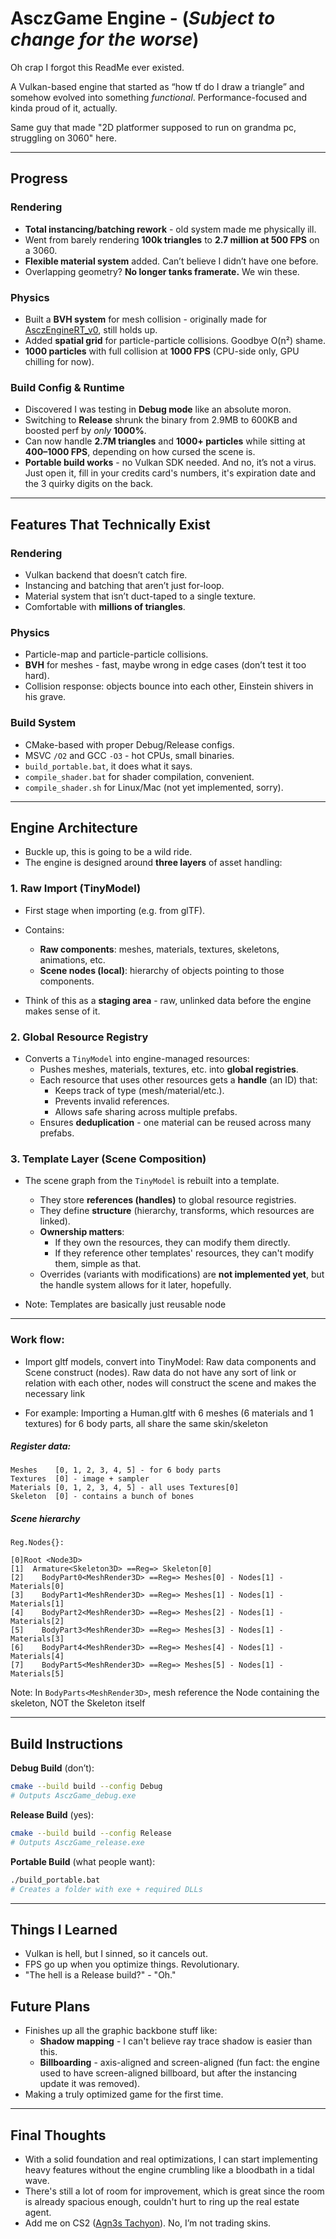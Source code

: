# AsczGame Engine - (*Subject to change for the worse*)

Oh crap I forgot this ReadMe ever existed.

A Vulkan-based engine that started as “how tf do I draw a triangle” and somehow evolved into something *functional*. Performance-focused and kinda proud of it, actually.

Same guy that made "2D platformer supposed to run on grandma pc, struggling on 3060" here.

---

## Progress

### Rendering

* **Total instancing/batching rework** - old system made me physically ill.
* Went from barely rendering **100k triangles** to **2.7 million at 500 FPS** on a 3060.
* **Flexible material system** added. Can’t believe I didn’t have one before.
* Overlapping geometry? **No longer tanks framerate.** We win these.

### Physics

* Built a **BVH system** for mesh collision - originally made for [AsczEngineRT_v0](https://github.com/Asciizzz/AsczEngineRT-v0), still holds up.
* Added **spatial grid** for particle-particle collisions. Goodbye O(n²) shame.
* **1000 particles** with full collision at **1000 FPS** (CPU-side only, GPU chilling for now).

### Build Config & Runtime

* Discovered I was testing in **Debug mode** like an absolute moron.
* Switching to **Release** shrunk the binary from 2.9MB to 600KB and boosted perf by *only* **1000%**.
* Can now handle **2.7M triangles** and **1000+ particles** while sitting at **400–1000 FPS**, depending on how cursed the scene is.
* **Portable build works** - no Vulkan SDK needed. And no, it’s not a virus. Just open it, fill in your credits card's numbers, it's expiration date and the 3 quirky digits on the back.

---

## Features That Technically Exist

### Rendering

* Vulkan backend that doesn’t catch fire.
* Instancing and batching that aren’t just for-loop.
* Material system that isn’t duct-taped to a single texture.
* Comfortable with **millions of triangles**.

### Physics

* Particle-map and particle-particle collisions.
* **BVH** for meshes - fast, maybe wrong in edge cases (don’t test it too hard).
* Collision response: objects bounce into each other, Einstein shivers in his grave.

### Build System

* CMake-based with proper Debug/Release configs.
* MSVC `/O2` and GCC `-O3` - hot CPUs, small binaries.
* `build_portable.bat`, it does what it says.
* `compile_shader.bat` for shader compilation, convenient.
* `compile_shader.sh` for Linux/Mac (not yet implemented, sorry).

---

## Engine Architecture

* Buckle up, this is going to be a wild ride.
* The engine is designed around **three layers** of asset handling:

### 1. Raw Import (TinyModel)

* First stage when importing (e.g. from glTF).
* Contains:

  * **Raw components**: meshes, materials, textures, skeletons, animations, etc.
  * **Scene nodes (local)**: hierarchy of objects pointing to those components.
* Think of this as a **staging area** - raw, unlinked data before the engine makes sense of it.

### 2. Global Resource Registry

* Converts a `TinyModel` into engine-managed resources:
  * Pushes meshes, materials, textures, etc. into **global registries**.
  * Each resource that uses other resources gets a **handle** (an ID) that:
    * Keeps track of type (mesh/material/etc.).
    * Prevents invalid references.
    * Allows safe sharing across multiple prefabs.
  * Ensures **deduplication** - one material can be reused across many prefabs.

### 3. Template Layer (Scene Composition)

* The scene graph from the `TinyModel` is rebuilt into a template.
  * They store **references (handles)** to global resource registries.
  * They define **structure** (hierarchy, transforms, which resources are linked).
  * **Ownership matters**:
    * If they own the resources, they can modify them directly.
    * If they reference other templates' resources, they can't modify them, simple as that.
  * Overrides (variants with modifications) are **not implemented yet**, but the handle system allows for it later, hopefully.

* Note: Templates are basically just reusable node

---

### Work flow:

* Import gltf models, convert into TinyModel: Raw data components and Scene construct (nodes). Raw data do not have any sort of link or relation with each other, nodes will construct the scene and makes the necessary link

* For example: Importing a Human.gltf with 6 meshes (6 materials and 1 textures) for 6 body parts, all share the same skin/skeleton

##### Register data:

```
Meshes    [0, 1, 2, 3, 4, 5] - for 6 body parts
Textures  [0] - image + sampler
Materials [0, 1, 2, 3, 4, 5] - all uses Textures[0]
Skeleton  [0] - contains a bunch of bones
```

##### Scene hierarchy

```
Reg.Nodes{}:

[0]Root <Node3D>
[1]  Armature<Skeleton3D> ==Reg=> Skeleton[0]
[2]    BodyPart0<MeshRender3D> ==Reg=> Meshes[0] - Nodes[1] - Materials[0]
[3]    BodyPart1<MeshRender3D> ==Reg=> Meshes[1] - Nodes[1] - Materials[1]
[4]    BodyPart2<MeshRender3D> ==Reg=> Meshes[2] - Nodes[1] - Materials[2]
[5]    BodyPart3<MeshRender3D> ==Reg=> Meshes[3] - Nodes[1] - Materials[3]
[6]    BodyPart4<MeshRender3D> ==Reg=> Meshes[4] - Nodes[1] - Materials[4]
[7]    BodyPart5<MeshRender3D> ==Reg=> Meshes[5] - Nodes[1] - Materials[5]
```

Note: In `BodyParts<MeshRender3D>`, mesh reference the Node containing the skeleton, NOT the Skeleton itself

---

## Build Instructions

**Debug Build** (don’t):

```bash
cmake --build build --config Debug
# Outputs AsczGame_debug.exe
```

**Release Build** (yes):

```bash
cmake --build build --config Release
# Outputs AsczGame_release.exe
```

**Portable Build** (what people want):

```bash
./build_portable.bat
# Creates a folder with exe + required DLLs
```

---

## Things I Learned

* Vulkan is hell, but I sinned, so it cancels out.
* FPS go up when you optimize things. Revolutionary.
* "The hell is a Release build?" - "Oh."

## Future Plans

* Finishes up all the graphic backbone stuff like:
  * **Shadow mapping** - I can't believe ray trace shadow is easier than this.
  * **Billboarding** - axis-aligned and screen-aligned (fun fact: the engine used to have screen-aligned billboard, but after the instancing update it was removed).
* Making a truly optimized game for the first time.

---

## Final Thoughts

* With a solid foundation and real optimizations, I can start implementing heavy features without the engine crumbling like a bloodbath in a tidal wave.
* There's still a lot of room for improvement, which is great since the room is already spacious enough, couldn't hurt to ring up the real estate agent.
* Add me on CS2 ([Agn3s Tachyon](https://steamcommunity.com/profiles/76561199223964635/)). No, I’m not trading skins.
